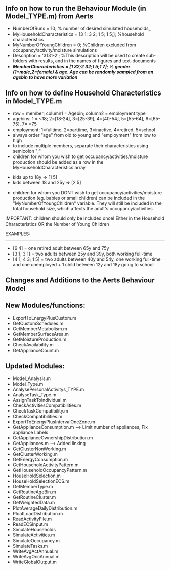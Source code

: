 Info on how to run the Behaviour Module (in Model_TYPE.m) from Aerts
------------------------------------------------------

- NumberOfRuns = 10; % number of desired simulated households_
- MyHouseholdCharacteristics = [3 1; 3 2; 1 5; 1 5;];  %household characteristics
- MyNumberOfYoungChildren = 0; %Children excluded from occupancy/activity/moisture simulations
- Description = '3131-2';     %This description will be used to create sub-folders with results, and in the names of figures and text-documents
- **_MemberCharacteristics = [1 32;2 32;1 5;1 7]; % gender (1=male,2=female) & age. Age can be randomly sampled from an agebin to have more variation_**


Info on how to define Household Characteristics in Model_TYPE.m 
------------------------------------------------------

- row = member; column1 = Agebin; column2 = employment type 
- agebins: 1 = <18; 2=[18-24], 3=[25-39], 4=[40-54], 5=[55-64], 6=[65-75], 7= >75
- employment: 1=fulltime, 2=parttime, 3=inactive, 4=retired, 5=school
- always order "age" from old to young and "employment" from low to high 
- to include multiple members, separate their characteristics using semicolon ";" 
- children for whom you wish to get occupancy/activities/moisture production should be added as a row in the MyHouseholdCharacteristics array 
* kids up to 18y => [1 5]
* kids between 18 and 25y => [2 5] 

- children for whom you DONT wish to get occupancy/activities/moisture production 
(eg. babies or small children) can be included in the "MyNumberOfYoungChildren" variable. They will still be included in the total household size, which affects the adult's occupancy/activities

IMPORTANT: children should only be included once! Either in the Household Characteristics 
OR the Number of Young Children

EXAMPLES:

--------
- [6 4]            = one retired adult between 65y and 75y
- [3 1; 3 1]       = two adults between 25y and 39y, both working full-time
- [4 1; 4 3; 1 5]  = two adults between 40y and 54y, one working full-time and one unemployed + 1 child between 12y and 18y going to school 


Changes and Additions to the Aerts Behaviour Model
--------------------------------------------------

New Modules/functions:
----------------------

- ExportToEnergyPlusCustom.m
- GetCustomSchedules.m
- GetMemberMetabolism.m
- GetMemberSurfaceArea.m
- GetMoistureProduction.m
- CheckAvailability.m
- GetApplianceCount.m

Updated Modules:
----------------
- Model_Analysis.m 
- Model_Type.m 
- AnalysePersonalActivitys_TYPE.m
- AnalyseTask_Type.m
- AssignTaskToIndividual.m
- CheckActivitiesCompatibilities.m
- CheckTaskCompatibility.m
- CheckCompatibilities.m
- ExportToEnergyPlusIntervalOneZone.m
- GetApplianceConsumption.m --> Limit number of appliances, Fix appliance Labels
- GetApplianceOwnershipDistribution.m
- GetAppliances.m --> Added linking
- GetClusterNonWorking.m
- GetClusterWorking.m
- GetEnergyConsumption.m
- GetHouseholdActivityPattern.m
- GetHouseholdOccupancyPattern.m
- HouseHoldSelection.m
- HouseHoldSelectionECS.m
- GetMemberType.m
- GetRoutineAgeBin.m
- GetRoutineCluster.m
- GetWeightedData.m
- PlotAverageDailyDistribution.m
- PloatLoadDistribution.m
- ReadActivityFile.m
- ReadECSInput.m
- SimulateHouseholds
- SimulateActivities.m
- SimulateOccupancy.m
- SimulateTasks.m
- WriteAvgActAnnual.m
- WriteAvgOccAnnual.m
- WriteGlobalOutput.m
